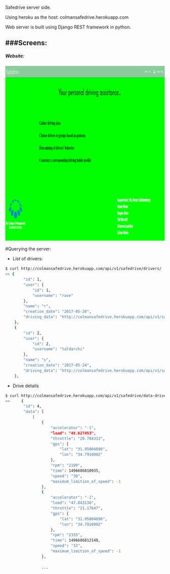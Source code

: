 Safedrive server side.

Using heroku as the host: colmansafedrive.herokuapp.com

Web server is built using Django REST framework in python.

###Screens:
---
##### Website:
<img src="/Capture.PNG" alt="com" width="800" height="550"/>


#Querying the server:

* List of drivers: 

```bash
$ curl http://colmansafedrive.herokuapp.com/api/v1/safedrive/drivers/
>> {
        "id": 1,
        "user": {
            "id": 1,
            "username": "rave"
        },
        "name": "r",
        "creation_date": "2017-05-20",
        "driving_data": "http://colmansafedrive.herokuapp.com/api/v1/safedrive/data-drivers/1/"
    },
    {
        "id": 2,
        "user": {
            "id": 2,
            "username": "taldarchi"
        },
        "name": "s",
        "creation_date": "2017-05-24",
        "driving_data": "http://colmansafedrive.herokuapp.com/api/v1/safedrive/data-drivers/2/"
    },
```   

* Drive details

```bash
$ curl http://colmansafedrive.herokuapp.com/api/v1/safedrive/data-drivers/
>>     {
        "id": 4,
        "data": [
            [
                {
                    "accelerator": "-1",
                    "load": "48.627453",
                    "throttle": "20.784313",
                    "gps": {
                        "lat": "31.95804896",
                        "lon": "34.7910002"
                    },
                    "rpm": "2199",
                    "time": 1496686810935,
                    "speed": "30",
                    "maximum_limition_of_speed": -1
                },
                {
                    "accelerator": "-1",
                    "load": "47.843136",
                    "throttle": "21.17647",
                    "gps": {
                        "lat": "31.95804896",
                        "lon": "34.7910002"
                    },
                    "rpm": "2335",
                    "time": 1496686812148,
                    "speed": "33",
                    "maximum_limition_of_speed": -1
                },
                
                ...
```   

